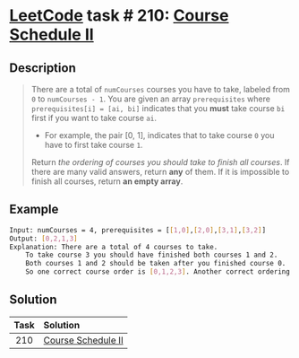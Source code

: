 # [LeetCode][leetcode] task # 210: [Course Schedule II][task]

Description
-----------

> There are a total of `numCourses` courses you have to take, labeled from `0` to `numCourses - 1`.
> You are given an array `prerequisites` where `prerequisites[i] = [ai, bi]` indicates
> that you **must** take course `bi` first if you want to take course `ai`.
> 
> * For example, the pair [0, 1], indicates that to take course `0` you have to first take course `1`.
>
> Return _the ordering of courses you should take to finish all courses_.
> If there are many valid answers, return **any** of them.
> If it is impossible to finish all courses, return **an empty array**.

Example
-------

```sh
Input: numCourses = 4, prerequisites = [[1,0],[2,0],[3,1],[3,2]]
Output: [0,2,1,3]
Explanation: There are a total of 4 courses to take.
    To take course 3 you should have finished both courses 1 and 2.
    Both courses 1 and 2 should be taken after you finished course 0.
    So one correct course order is [0,1,2,3]. Another correct ordering is [0,2,1,3].
```

Solution
--------

| Task | Solution                       |
|:----:|:-------------------------------|
| 210  | [Course Schedule II][solution] |


[leetcode]: <http://leetcode.com/>
[task]: <https://leetcode.com/problems/course-schedule-ii/>
[solution]: <https://github.com/wellaxis/witalis-jkit/blob/main/module/tasks/src/main/java/com/witalis/jkit/tasks/core/task/leetcode/h3/p210/option/Practice.java>
